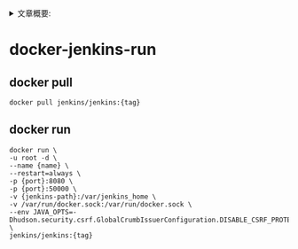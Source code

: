 <details>
<summary>文章概要:</summary>
<pre hidden>
information:
    author: jie6mm
    title: docker-jenkins-run
    desc:
    type: linux/docker/jenkins
    tags:
        - linux
        - docker
        - jenkins
    series: docker-run
    date: 2021-06-01 17:21:00
</pre>
</details>

# docker-jenkins-run

## docker pull
    
```shell
docker pull jenkins/jenkins:{tag}
```
    
## docker run

```shell
docker run \
-u root -d \
--name {name} \
--restart=always \
-p {port}:8080 \
-p {port}:50000 \
-v {jenkins-path}:/var/jenkins_home \
-v /var/run/docker.sock:/var/run/docker.sock \
--env JAVA_OPTS=-Dhudson.security.csrf.GlobalCrumbIssuerConfiguration.DISABLE_CSRF_PROTECTION=true \
jenkins/jenkins:{tag}
```